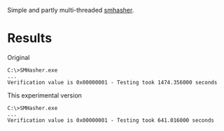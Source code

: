 Simple and partly multi-threaded [smhasher](https://code.google.com/p/smhasher/).

# Results

Original
```
C:\>SMHasher.exe
...
Verification value is 0x00000001 - Testing took 1474.356000 seconds
```

This experimental version

```
C:\>SMHasher.exe
...
Verification value is 0x00000001 - Testing took 641.016000 seconds
```
